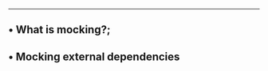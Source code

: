 --------------------------------------------------------
• What is mocking?;
-----------------------------------------------------
• Mocking external dependencies
-----------------------------------------------
